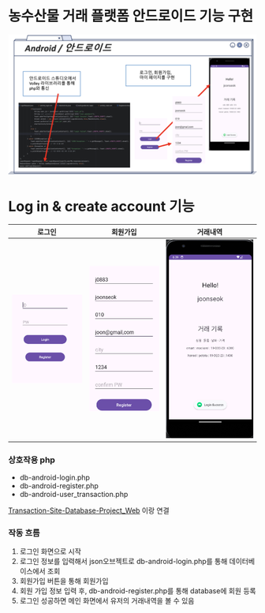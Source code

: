 # 농수산물 거래 플랫폼 안드로이드 기능 구현
![ppt_img](./img/android-ppt.png) 



# Log in & create account 기능
|로그인|회원가입|거래내역|
|:-:|:-:|:-:|
|![로그인](./img/login.png)|![회원가입](./img/register.png)|![거래내역](./img/transaction-view.png)|

### 상호작용 php
- db-android-login.php
- db-android-register.php
- db-android-user_transaction.php  

[Transaction-Site-Database-Project_Web](https://github.com/chungJS/Transaction-Site-Database-Project_Web) 이랑 연결


### 작동 흐름
1. 로그인 화면으로 시작
2. 로그인 정보를 입력해서 json오브젝트로 db-android-login.php를 통해 데이터베이스에서 조회
3. 회원가입 버튼을 통해 회원가입 
4. 회원 가입 정보 입력 후, db-android-register.php를 통해 database에 회원 등록
5. 로그인 성공하면 메인 화면에서 유저의 거래내역을 볼 수 있음
